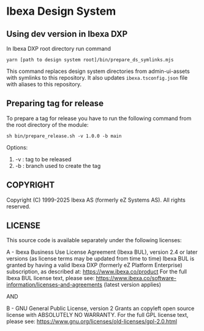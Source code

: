 # Ibexa Design System

## Using dev version in Ibexa DXP

In Ibexa DXP root directory run command
```
yarn [path to design system root]/bin/prepare_ds_symlinks.mjs
```
This command replaces design system directories from admin-ui-assets with symlinks to this repository.
It also updates `ibexa.tsconfig.json` file with aliases to this repository.

## Preparing tag for release

To prepare a tag for release you have to run the following command from the root directory of the module:

```
sh bin/prepare_release.sh -v 1.0.0 -b main
```

Options:
1. -v : tag to be released
1. -b : branch used to create the tag

## COPYRIGHT

Copyright (C) 1999-2025 Ibexa AS (formerly eZ Systems AS). All rights reserved.

## LICENSE

This source code is available separately under the following licenses:

A - Ibexa Business Use License Agreement (Ibexa BUL),
version 2.4 or later versions (as license terms may be updated from time to time)
Ibexa BUL is granted by having a valid Ibexa DXP (formerly eZ Platform Enterprise) subscription,
as described at: https://www.ibexa.co/product
For the full Ibexa BUL license text, please see:
https://www.ibexa.co/software-information/licenses-and-agreements (latest version applies)

AND

B - GNU General Public License, version 2
Grants an copyleft open source license with ABSOLUTELY NO WARRANTY. For the full GPL license text, please see:
https://www.gnu.org/licenses/old-licenses/gpl-2.0.html